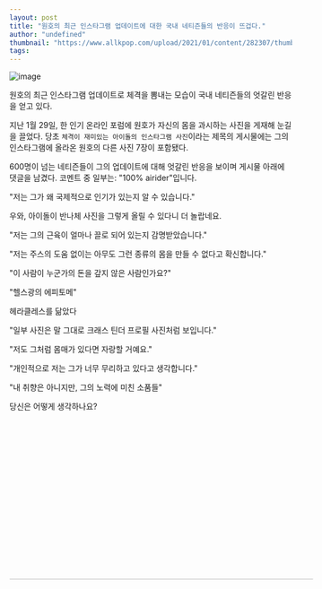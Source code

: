 ```yaml
---
layout: post
title: "원호의 최근 인스타그램 업데이트에 대한 국내 네티즌들의 반응이 뜨겁다."
author: "undefined"
thumbnail: "https://www.allkpop.com/upload/2021/01/content/282307/thumb/1611893234-collage.jpg"
tags: 
---
```



![image](https://www.allkpop.com/upload/2021/01/content/282307/1611893234-collage.jpg)

원호의 최근 인스타그램 업데이트로 체격을 뽐내는 모습이 국내 네티즌들의 엇갈린 반응을 얻고 있다.

지난 1월 29일, 한 인기 온라인 포럼에 원호가 자신의 몸을 과시하는 사진을 게재해 눈길을 끌었다. 당초 `체격이 재미있는 아이돌의 인스타그램 사진`이라는 제목의 게시물에는 그의 인스타그램에 올라온 원호의 다른 사진 7장이 포함됐다.

600명이 넘는 네티즌들이 그의 업데이트에 대해 엇갈린 반응을 보이며 게시물 아래에 댓글을 남겼다. 코멘트 중 일부는: "100% airider"입니다.

"저는 그가 왜 국제적으로 인기가 있는지 알 수 있습니다."

우와, 아이돌이 반나체 사진을 그렇게 올릴 수 있다니 더 놀랍네요.

"저는 그의 근육이 얼마나 끌로 되어 있는지 감명받았습니다."

"저는 주스의 도움 없이는 아무도 그런 종류의 몸을 만들 수 없다고 확신합니다."

"이 사람이 누군가의 돈을 갚지 않은 사람인가요?"

"헬스광의 에피토메"

헤라클레스를 닮았다

"일부 사진은 말 그대로 크래스 틴더 프로필 사진처럼 보입니다."

"저도 그처럼 몸매가 있다면 자랑할 거예요."

"개인적으로 저는 그가 너무 무리하고 있다고 생각합니다."

"내 취향은 아니지만, 그의 노력에 미친 소품들"

당신은 어떻게 생각하나요?


<div class="video_wrapper" style="padding-top: 56.25%;">
    <iframe class="instagram-media" id="instagram-embed-0" src="https://www.instagram.com/p/CKlU4LCJUTA/embed/captioned/?cr=1&amp;v=13&amp;wp=1080&amp;rd=https%3A%2F%2Fwww.allkpop.com&amp;rp=%2Farticle%2F2021%2F01%2Fkorean-netizens-react-to-wonhos-latest-instagram-updates#%7B%22ci%22%3A0%2C%22os%22%3A2835.97999997437%2C%22ls%22%3A2571.6349999420345%2C%22le%22%3A2831.8799999542534%7D" allowtransparency="true" allowfullscreen="true" frameborder="0" height="0" data-instgrm-payload-id="instagram-media-payload-0" scrolling="no" style="background: white; max-width: 540px; width: calc(100% - 2px); border-radius: 3px; border: 1px solid rgb(219, 219, 219); box-shadow: none; display: block; margin: 0px; min-width: 326px; padding: 0px; position: absolute;"></iframe>
</div>
